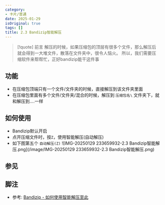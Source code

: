 ```yaml
---
category:
- 卡片/普通
date: 2025-01-29
isOriginal: true
tags: []
title: 2.3 Bandizip智能解压
---
```

> [!quote] 前言
> 解压的时候，如果压缩包的顶层有很多个文件，那么解压后就会得到一大堆文件，散落在文件夹中，很令人恼火。
> 所以，我们需要压缩软件来帮帮忙，正好bandizip能干这件事

## 功能
- 在压缩包顶端只有一个文件/文件夹的时候，直接解压到该文件夹里面
- 在压缩包里面有多个文件/文件夹/混合的时候，解压到 `压缩包名\` 文件夹下，就和解压到....一样
## 如何使用
- Bandizip默认开启
- 点开压缩文件时，按`Z`，使用智能解压(自动解压)
- 如下图第五个 `自动解压(Z)`
![IMG-20250129 233659932-2.3 Bandizip智能解压.png](/image/IMG-20250129 233659932-2.3 Bandizip智能解压.png)

## 参见
## 脚注
- 参考: [Bandizip - 如何使用智能解压至此](https://www.bandisoft.com/bandizip/help/auto_dest/)
